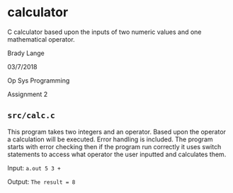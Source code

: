 # calculator
C calculator based upon the inputs of two numeric values and one mathematical operator.

Brady Lange

03/7/2018

Op Sys Programming

Assignment 2

## `src/calc.c`
This program takes two integers and an operator. Based upon the operator 
a calculation will be executed. Error handling is included. The program starts with error
checking then if the program run correctly it uses switch statements to access
what operator the user inputted and calculates them.

Input: `a.out 5 3 +`

Output: `The result = 8`
